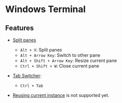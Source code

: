 # Windows Terminal

## Features

- [Split panes](https://docs.microsoft.com/en-us/windows/terminal/panes)
  - `Alt + V`: Split panes
  - `Alt + Arrow Key`: Switch to other pane
  - `Alt + Shift + Arrow Key`: Resize current pane
  - `Ctrl + Shift + W`: Close current pane

- [Tab Switcher](https://docs.microsoft.com/en-us/windows/terminal/customize-settings/global-settings#use-tab-switcher-experience):
  - `Ctrl + Tab`

- [Reusing current instance](https://github.com/microsoft/terminal/issues/4472) is not supported yet.
